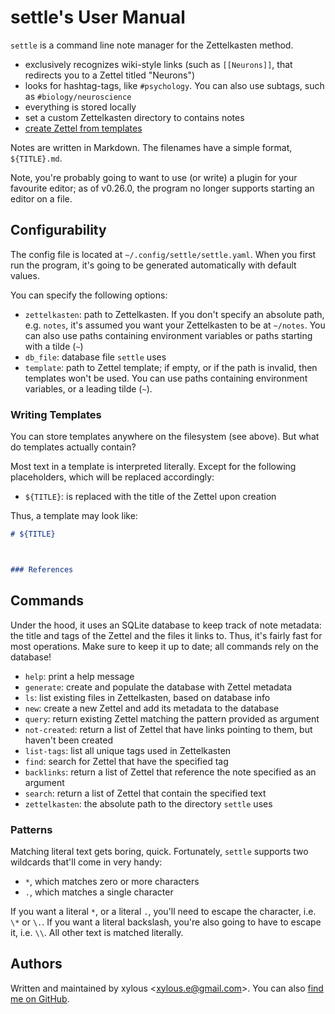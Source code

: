 # settle's User Manual

`settle` is a command line note manager for the Zettelkasten method.

- exclusively recognizes wiki-style links (such as `[[Neurons]]`, that redirects
you to a Zettel titled "Neurons")
- looks for hashtag-tags, like `#psychology`. You can also use subtags, such as
`#biology/neuroscience`
- everything is stored locally
- set a custom Zettelkasten directory to contains notes
- [create Zettel from templates](#writing-templates)

Notes are written in Markdown. The filenames have a simple format,
`${TITLE}.md`.

Note, you're probably going to want to use (or write) a plugin for your
favourite editor; as of v0.26.0, the program no longer supports starting an
editor on a file.

## Configurability

The config file is located at `~/.config/settle/settle.yaml`. When you first
run the program, it's going to be generated automatically with default values.

You can specify the following options:
- `zettelkasten`: path to Zettelkasten. If you don't specify an absolute path,
e.g. `notes`, it's assumed you want your Zettelkasten to be at `~/notes`. You
can also use paths containing environment variables or paths starting with a
tilde (`~`)
- `db_file`: database file `settle` uses
- `template`: path to Zettel template; if empty, or if the path is invalid, then
templates won't be used. You can use paths containing environment variables, or
a leading tilde (`~`).

### Writing Templates

You can store templates anywhere on the filesystem (see above). But what do
templates actually contain?

Most text in a template is interpreted literally. Except for the following
placeholders, which will be replaced accordingly:

- `${TITLE}`: is replaced with the title of the Zettel upon creation

Thus, a template may look like:

```md
# ${TITLE}



### References


```

## Commands

Under the hood, it uses an SQLite database to keep track of note metadata: the
title and tags of the Zettel and the files it links to. Thus, it's fairly fast
for most operations. Make sure to keep it up to date; all commands rely on the
database!

- `help`: print a help message
- `generate`: create and populate the database with Zettel metadata
- `ls`: list existing files in Zettelkasten, based on database info
- `new`: create a new Zettel and add its metadata to the database
- `query`: return existing Zettel matching the pattern provided as argument
- `not-created`: return a list of Zettel that have links pointing to them, but
haven't been created
- `list-tags`: list all unique tags used in Zettelkasten
- `find`: search for Zettel that have the specified tag
- `backlinks`: return a list of Zettel that reference the note specified as an
argument
- `search`: return a list of Zettel that contain the specified text
- `zettelkasten`: the absolute path to the directory `settle` uses

### Patterns

Matching literal text gets boring, quick. Fortunately, `settle` supports two
wildcards that'll come in very handy:

- `*`, which matches zero or more characters
- `.`, which matches a single character

If you want a literal `*`, or a literal `.`, you'll need to escape the
character, i.e. `\*` or `\.`. If you want a literal backslash, you're also going
to have to escape it, i.e. `\\`. All other text is matched literally.

## Authors

Written and maintained by xylous \<xylous.e@gmail.com\>. You can also [find me on
GitHub](https://github.com/xylous).
